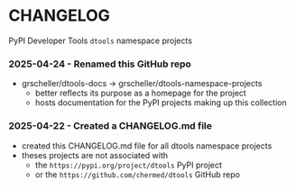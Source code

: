 # CHANGELOG

PyPI Developer Tools `dtools` namespace projects

### 2025-04-24 - Renamed this GitHub repo

- grscheller/dtools-docs -> grscheller/dtools-namespace-projects
  - better reflects its purpose as a homepage for the project
  - hosts documentation for the PyPI projects making up this collection

### 2025-04-22 - Created a CHANGELOG.md file

- created this CHANGELOG.md file for all dtools namespace projects
- theses projects are not associated with
  - the `https://pypi.org/project/dtools` PyPI project
  - or the `https://github.com/chermed/dtools` GitHub repo

